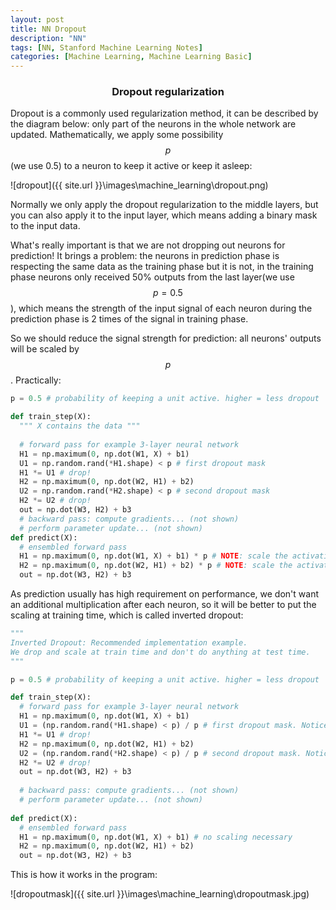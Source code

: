 ```yaml
---
layout: post
title: NN Dropout
description: "NN"
tags: [NN, Stanford Machine Learning Notes]
categories: [Machine Learning, Machine Learning Basic]
---
```


### <center>Dropout regularization</center>

Dropout is a commonly used regularization method, it can be described by the diagram below: only part of the neurons in the whole network are updated. Mathematically, we apply some possibility $$p$$(we use 0.5) to a neuron to keep it active or keep it asleep:

![dropout]({{ site.url }}\images\machine_learning\dropout.png)


<!-- more -->

Normally we only apply the dropout regularization to the middle layers, but you can also apply it to the input layer, which means adding a binary mask to the input data.

What's really important is that we are not dropping out neurons for prediction! It brings a problem: the neurons in prediction phase is respecting the same data as the training phase but it is not, in the training phase neurons only received 50% outputs from the last layer(we use $$p=0.5$$), which means the strength of the input signal of each neuron during the prediction phase is 2 times of the signal in training phase.

So we should reduce the signal strength for prediction: all neurons' outputs will be scaled by $$p$$. Practically:

```python
p = 0.5 # probability of keeping a unit active. higher = less dropout

def train_step(X):
  """ X contains the data """
  
  # forward pass for example 3-layer neural network
  H1 = np.maximum(0, np.dot(W1, X) + b1)
  U1 = np.random.rand(*H1.shape) < p # first dropout mask
  H1 *= U1 # drop!
  H2 = np.maximum(0, np.dot(W2, H1) + b2)
  U2 = np.random.rand(*H2.shape) < p # second dropout mask
  H2 *= U2 # drop!
  out = np.dot(W3, H2) + b3
  # backward pass: compute gradients... (not shown)
  # perform parameter update... (not shown)
def predict(X):
  # ensembled forward pass
  H1 = np.maximum(0, np.dot(W1, X) + b1) * p # NOTE: scale the activations
  H2 = np.maximum(0, np.dot(W2, H1) + b2) * p # NOTE: scale the activations
  out = np.dot(W3, H2) + b3
```

As prediction usually has high requirement on performance, we don't want an additional multiplication after each neuron, so it will be better to put the scaling at training time, which is called inverted dropout:

```python
""" 
Inverted Dropout: Recommended implementation example.
We drop and scale at train time and don't do anything at test time.
"""

p = 0.5 # probability of keeping a unit active. higher = less dropout

def train_step(X):
  # forward pass for example 3-layer neural network
  H1 = np.maximum(0, np.dot(W1, X) + b1)
  U1 = (np.random.rand(*H1.shape) < p) / p # first dropout mask. Notice /p!
  H1 *= U1 # drop!
  H2 = np.maximum(0, np.dot(W2, H1) + b2)
  U2 = (np.random.rand(*H2.shape) < p) / p # second dropout mask. Notice /p!
  H2 *= U2 # drop!
  out = np.dot(W3, H2) + b3
  
  # backward pass: compute gradients... (not shown)
  # perform parameter update... (not shown)
  
def predict(X):
  # ensembled forward pass
  H1 = np.maximum(0, np.dot(W1, X) + b1) # no scaling necessary
  H2 = np.maximum(0, np.dot(W2, H1) + b2)
  out = np.dot(W3, H2) + b3
```

This is how it works in the program:

![dropoutmask]({{ site.url }}\images\machine_learning\dropoutmask.jpg)